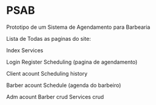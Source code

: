 # PSAB
 Prototipo de um Sistema de Agendamento para Barbearia


Lista de Todas as paginas do site: 

Index
Services

Login
Register
Scheduling (pagina de agendamento)

Client acount 
Scheduling history

Barber acount
Schedule (agenda do barbeiro)

Adm acount
Barber crud
Services crud